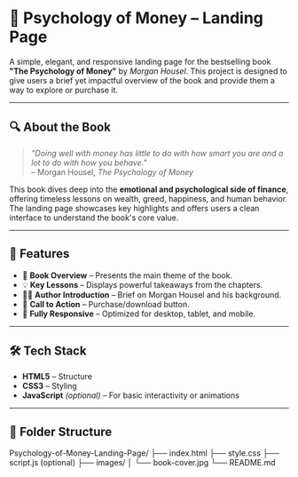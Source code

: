 # 📘 Psychology of Money – Landing Page

A simple, elegant, and responsive landing page for the bestselling book **"The Psychology of Money"** by *Morgan Housel*. This project is designed to give users a brief yet impactful overview of the book and provide them a way to explore or purchase it.

---

## 🔍 About the Book

> _"Doing well with money has little to do with how smart you are and a lot to do with how you behave."_  
> – Morgan Housel, *The Psychology of Money*

This book dives deep into the **emotional and psychological side of finance**, offering timeless lessons on wealth, greed, happiness, and human behavior. The landing page showcases key highlights and offers users a clean interface to understand the book's core value.

---

## 🚀 Features

- 📖 **Book Overview** – Presents the main theme of the book.
- 💡 **Key Lessons** – Displays powerful takeaways from the chapters.
- 👨‍💼 **Author Introduction** – Brief on Morgan Housel and his background.
- 🛒 **Call to Action** – Purchase/download button.
- 📱 **Fully Responsive** – Optimized for desktop, tablet, and mobile.

---

## 🛠️ Tech Stack

- **HTML5** – Structure  
- **CSS3** – Styling  
- **JavaScript** *(optional)* – For basic interactivity or animations

---

## 📂 Folder Structure

Psychology-of-Money-Landing-Page/
├── index.html
├── style.css
├── script.js (optional)
├── images/
│ └── book-cover.jpg
└── README.md
